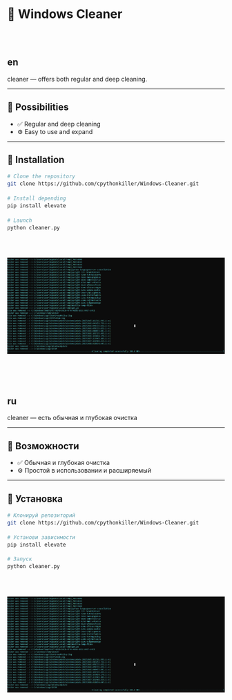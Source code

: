 # 🌟 Windows Cleaner

<br><br>

## en

cleaner — offers both regular and deep cleaning.

---

## 🚀 Possibilities

- ✅ Regular and deep cleaning
- ⚙️ Easy to use and expand

---

## 🧰 Installation

```bash
# Clone the repository
git clone https://github.com/cpythonkiller/Windows-Cleaner.git

# Install depending
pip install elevate

# Launch
python cleaner.py
```

<br><br>

![cleaner](cleaner.png)


<br><br><br>


## ru

cleaner — есть обычная и глубокая очистка

---

## 🚀 Возможности

- ✅ Обычная и глубокая очистка
- ⚙️ Простой в использовании и расширяемый

---

## 🧰 Установка

```bash
# Клонируй репозиторий
git clone https://github.com/cpythonkiller/Windows-Cleaner.git

# Установи зависимости
pip install elevate

# Запуск
python cleaner.py
```

<br><br>

![cleaner](cleaner.png)
